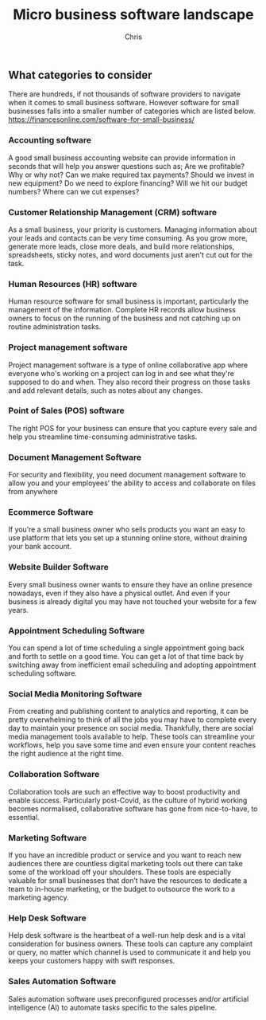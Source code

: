 ﻿---
layout: post
title:  "Micro business software landscape"
author: Chris
categories: [General]
image: assets/images/options.jpeg
featured: false

---
## What categories to consider

There are hundreds, if not thousands of software providers to navigate when it comes to small business software. However software for small businesses falls into a smaller number of categories which are listed below. 
https://financesonline.com/software-for-small-business/

### Accounting software
A good small business accounting website can provide information in seconds that will help you answer questions such as; Are we profitable? Why or why not? Can we make required tax payments? Should we invest in new equipment? Do we need to explore financing? Will we hit our budget numbers? Where can we cut expenses?

### Customer Relationship Management (CRM) software
As a small business, your priority is customers. Managing information about your leads and contacts can be very time consuming. As you grow more, generate more leads, close more deals, and build more relationships, spreadsheets, sticky notes, and word documents just aren't cut out for the task.
### Human Resources (HR) software
Human resource software for small business is important, particularly the management of the information. Complete HR records allow business owners to focus on the running of the business and not catching up on routine administration tasks.
### Project management software
Project management software is a type of online collaborative app where everyone who's working on a project can log in and see what they're supposed to do and when. They also record their progress on those tasks and add relevant details, such as notes about any changes.
### Point of Sales (POS) software
The right POS for your business can ensure that you capture every sale and help you streamline time-consuming administrative tasks.
### Document Management Software
For security and flexibility, you need document management software to allow you and your employees’ the ability to access and collaborate on files from anywhere
### Ecommerce Software
If you’re a small business owner who sells products you want an easy to use platform that lets you set up a stunning online store, without draining your bank account.
### Website Builder Software
Every small business owner wants to ensure they have an online presence nowadays, even if they also have a physical outlet. And even if your business is already digital you may have not touched your website for a few years.
### Appointment Scheduling Software
You can spend a lot of time scheduling a single appointment going back and forth to settle on a good time. You can get a lot of that time back by switching away from inefficient email scheduling and adopting appointment scheduling software.
### Social Media Monitoring Software
From creating and publishing content to analytics and reporting, it can be pretty overwhelming to think of all the jobs you may have to complete every day to maintain your presence on social media. Thankfully, there are social media management tools available to help. These tools can streamline your workflows, help you save some time and even ensure your content reaches the right audience at the right time.
### Collaboration Software
Collaboration tools are such an effective way to boost productivity and enable success. Particularly post-Covid, as the culture of hybrid working becomes normalised, collaborative software has gone from nice-to-have, to essential.
### Marketing Software
If you have an incredible product or service and you want to reach new audiences there are countless digital marketing tools out there can take some of the workload off your shoulders. These tools are especially valuable for small businesses that don’t have the resources to dedicate a team to in-house marketing, or the budget to outsource the work to a marketing agency.
### Help Desk Software
Help desk software is the heartbeat of a well-run help desk and is a vital consideration for business owners. These tools can capture any complaint or query, no matter which channel is used to communicate it and help you keeps your customers happy with swift responses. 
### Sales Automation Software
Sales automation software uses preconfigured processes and/or artificial intelligence (AI) to automate tasks specific to the sales pipeline.
